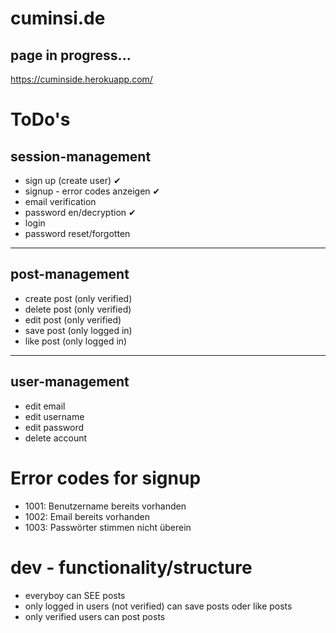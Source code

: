 # cuminsi.de

## page in progress...

https://cuminside.herokuapp.com/

# ToDo's
## session-management
* sign up (create user) ✔
* signup - error codes anzeigen ✔
* email verification
* password en/decryption ✔
* login
* password reset/forgotten
--------
## post-management
* create post (only verified)
* delete post (only verified)
* edit post (only verified)
* save post (only logged in)
* like post (only logged in)
--------
## user-management
* edit email
* edit username
* edit password
* delete account

# Error codes for signup
- 1001: Benutzername bereits vorhanden
- 1002: Email bereits vorhanden
- 1003: Passwörter stimmen nicht überein

# dev - functionality/structure
- everyboy can SEE posts
- only logged in users (not verified) can save posts oder like posts
- only verified users can post posts